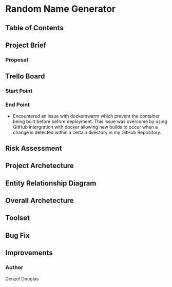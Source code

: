 # Random Name Generator

## Table of Contents

## Project Brief

### Proposal

## Trello Board

### Start Point

### End Point
 * Encountered an issue with dockerswarm which prevent the container being built before before deployment. This issue was overcome by using GitHub intergration with docker allowing new builds to occur when a change is detected within a certain directory in my GitHub Repository.

## Risk Assessment

## Project Archetecture
## Entity Relationship Diagram

## Overall Archetecture

## Toolset

## Bug Fix

## Improvements

### Author
Denzel Douglas